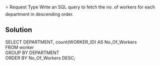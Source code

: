 ⭐ Request Type
Write an SQL query to fetch the no. of workers for each department in descending order.

## Solution

SELECT DEPARTMENT, count(WORKER_ID) AS No_Of_Workers  
FROM worker  
GROUP BY DEPARTMENT   
ORDER BY No_Of_Workers DESC;
